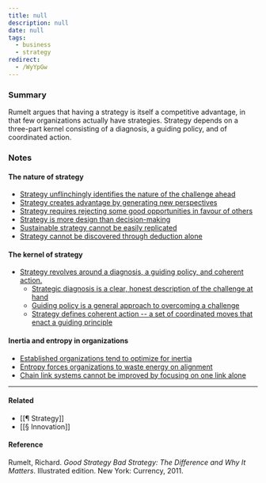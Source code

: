 ```yaml
---
title: null
description: null
date: null
tags:
  - business
  - strategy
redirect:
  - /WyYpGw
---
```


### Summary

Rumelt argues that having a strategy is itself a competitive advantage, in that few organizations actually have strategies. Strategy depends on a three-part kernel consisting of a diagnosis, a guiding policy, and of coordinated action.

### Notes

#### The nature of strategy

- [Strategy unflinchingly identifies the nature of the challenge ahead](https://publish.obsidian.md/mobydiction/notes/Strategy+unflinchingly+identifies+the+nature+of+the+challenge+ahead)
- [Strategy creates advantage by generating new perspectives](https://publish.obsidian.md/mobydiction/notes/Strategy+creates+advantage+by+generating+new+perspectives)
- [Strategy requires rejecting some good opportunities in favour of others](https://publish.obsidian.md/mobydiction/notes/Strategy+requires+rejecting+some+good+opportunities+in+favour+of+others)
- [Strategy is more design than decision-making](https://publish.obsidian.md/mobydiction/notes/Strategy+is+more+design+than+decision-making)
- [Sustainable strategy cannot be easily replicated](https://publish.obsidian.md/mobydiction/notes/Sustainable+strategy+cannot+be+easily+replicated)
- [Strategy cannot be discovered through deduction alone](https://publish.obsidian.md/mobydiction/notes/Strategy+cannot+be+discovered+through+deduction+alone)

#### The kernel of strategy

- [Strategy revolves around a diagnosis, a guiding policy, and coherent action.](https://publish.obsidian.md/mobydiction/notes/Strategy+revolves+around+a+diagnosis%2C+a+guiding+policy%2C+and+coherent+action.)
  - [Strategic diagnosis is a clear, honest description of the challenge at hand](https://publish.obsidian.md/mobydiction/notes/Strategic+diagnosis+is+a+clear%2C+honest+description+of+the+challenge+at+hand)
  - [Guiding policy is a general approach to overcoming a challenge](https://publish.obsidian.md/mobydiction/notes/Guiding+policy+is+a+general+approach+to+overcoming+a+challenge)
  - [Strategy defines coherent action -- a set of coordinated moves that enact a guiding principle](https://publish.obsidian.md/mobydiction/notes/Strategy+defines+coherent+action+--+a+set+of+coordinated+moves+that+enact+a+guiding+principle)

#### Inertia and entropy in organizations

- [Established organizations tend to optimize for inertia](https://publish.obsidian.md/mobydiction/notes/Established+organizations+tend+to+optimize+for+inertia)
- [Entropy forces organizations to waste energy on alignment](https://publish.obsidian.md/mobydiction/notes/Entropy+forces+organizations+to+waste+energy+on+alignment)
- [Chain link systems cannot be improved by focusing on one link alone](https://publish.obsidian.md/mobydiction/notes/Chain+link+systems+cannot+be+improved+by+focusing+on+one+link+alone)

---

#### Related

- [[¶ Strategy]]
- [[§ Innovation]]

#### Reference

Rumelt, Richard. _Good Strategy Bad Strategy: The Difference and Why It Matters_. Illustrated edition. New York: Currency, 2011.
